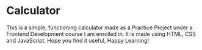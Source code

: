 # Calculator
This is a simple, functioning calculator made as a Practice Project under a Frontend Development course I am enrolled in. 
It is made using HTML, CSS and JavaScript. 
Hope you find it useful, Happy Learning! 

